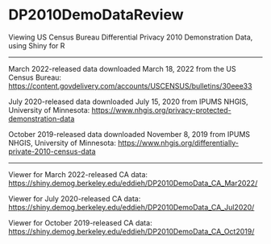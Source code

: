 # DP2010DemoDataReview
Viewing US Census Bureau Differential Privacy 2010 Demonstration Data, using Shiny for R

-----
March 2022-released data downloaded March 18, 2022 from the US Census Bureau: https://content.govdelivery.com/accounts/USCENSUS/bulletins/30eee33

July 2020-released data downloaded July 15, 2020 from IPUMS NHGIS, University of Minnesota: https://www.nhgis.org/privacy-protected-demonstration-data

October 2019-released data downloaded November 8, 2019 from IPUMS NHGIS, University of Minnesota: https://www.nhgis.org/differentially-private-2010-census-data 

-----
Viewer for March 2022-released CA data: https://shiny.demog.berkeley.edu/eddieh/DP2010DemoData_CA_Mar2022/

Viewer for July 2020-released CA data: https://shiny.demog.berkeley.edu/eddieh/DP2010DemoData_CA_Jul2020/

Viewer for October 2019-released CA data: https://shiny.demog.berkeley.edu/eddieh/DP2010DemoData_CA_Oct2019/
